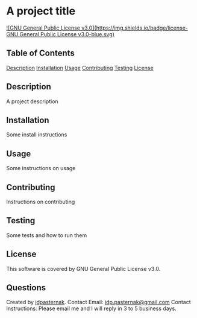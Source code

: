 # A project title
[![GNU General Public License v3.0](https://img.shields.io/badge/license-GNU General Public License v3.0-blue.svg)](https://choosealicense.com/licenses/gpl-3.0)

## Table of Contents
[Description](#description)
[Installation](#installation)
[Usage](#usage)
[Contributing](#contributing)
[Testing](#testing)
[License](#license)

## Description

A project description

## Installation

Some install instructions

## Usage

Some instructions on usage

## Contributing

Instructions on contributing

## Testing

Some tests and how to run them

## License
This software is covered by GNU General Public License v3.0.

## Questions
Created by [jdpasternak](https://github.com/jdpasternak).
Contact Email: jdp.pasternak@gmail.com
Contact Instructions: Please email me and I will reply in 3 to 5 business days.
